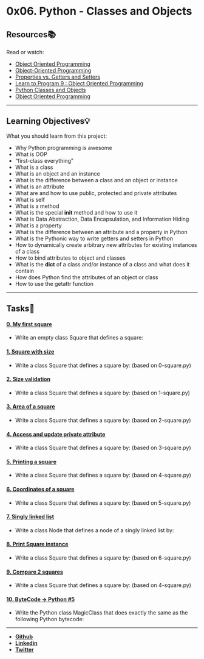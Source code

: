 # 0x06. Python - Classes and Objects

## Resources:books:
Read or watch:
* [Object Oriented Programming](https://intranet.hbtn.io/rltoken/izl1kO1isRJo6h_Ce2pmhw)
* [Object-Oriented Programming](https://intranet.hbtn.io/rltoken/K5t1QFchQYs7rkt62uMo7A)
* [Properties vs. Getters and Setters](https://intranet.hbtn.io/rltoken/LZg7XYGGZj49Gu2276afpA)
* [Learn to Program 9 : Object Oriented Programming](https://intranet.hbtn.io/rltoken/aFk7Ki8TPw5vZZBx2JXvIQ)
* [Python Classes and Objects](https://intranet.hbtn.io/rltoken/CFTUXsxbTVu4xb698_2bmQ)
* [Object Oriented Programming](https://intranet.hbtn.io/rltoken/DK1vkIQ0xT1fmMrmBcSGiA)

---
## Learning Objectives:bulb:
What you should learn from this project:

* Why Python programming is awesome 
* What is OOP
* “first-class everything”
* What is a class
* What is an object and an instance
* What is the difference between a class and an object or instance
* What is an attribute
* What are and how to use public, protected and private attributes
* What is self
* What is a method
* What is the special __init__ method and how to use it
* What is Data Abstraction, Data Encapsulation, and Information Hiding
* What is a property
* What is the difference between an attribute and a property in Python
* What is the Pythonic way to write getters and setters in Python
* How to dynamically create arbitrary new attributes for existing instances of a class
* How to bind attributes to object and classes
* What is the __dict__ of a class and/or instance of a class and what does it contain
* How does Python find the attributes of an object or class
* How to use the getattr function

---

## Tasks:pencil:

#### [0. My first square](./0-square.py)
* Write an empty class Square that defines a square:


#### [1. Square with size](./1-square.py)
* Write a class Square that defines a square by: (based on 0-square.py)


#### [2. Size validation](./2-square.py)
* Write a class Square that defines a square by: (based on 1-square.py)


#### [3. Area of a square](./3-square.py)
* Write a class Square that defines a square by: (based on 2-square.py)


#### [4. Access and update private attribute](./4-square.py)
* Write a class Square that defines a square by: (based on 3-square.py)


#### [5. Printing a square](./5-square.py)
* Write a class Square that defines a square by: (based on 4-square.py)


#### [6. Coordinates of a square](./6-square.py)
* Write a class Square that defines a square by: (based on 5-square.py)


#### [7. Singly linked list](./100-singly_linked_list.py)
* Write a class Node that defines a node of a singly linked list by: 


#### [8. Print Square instance](./101-square.py)
* Write a class Square that defines a square by: (based on 6-square.py)


#### [9. Compare 2 squares](./102-square.py)
* Write a class Square that defines a square by: (based on 4-square.py)


#### [10. ByteCode -> Python #5](./103-magic_class.py)
* Write the Python class MagicClass that does exactly the same as the following Python bytecode:

---

* [**Github**](https://github.com/aarizat)
* [**Linkedin**](https://www.linkedin.com/in/aarizatr/)
* [**Twitter**](https://twitter.com/aarizatr)
